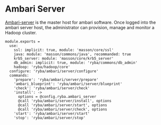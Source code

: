 
# Ambari Server

[Ambari-server][Ambari-server] is the master host for ambari software.
Once logged into the ambari server host, the administrator can  provision, 
manage and monitor a Hadoop cluster.

    module.exports =
      use:
        ssl: implicit: true, module: 'masson/core/ssl'
        java: module: 'masson/commons/java', recommanded: true
        krb5_server: module: 'masson/core/krb5_server'
        db_admin: implicit: true, module: 'ryba/commons/db_admin'
        hadoop: 'ryba/hadoop/core'
      configure: 'ryba/ambari/server/configure'
      commands:
        'prepare': 'ryba/ambari/server/prepare'
        'ambari_blueprint': 'ryba/ambari/server/blueprint'
        'check': 'ryba/ambari/server/check'
        'install': ->
          options = @config.ryba.ambari_server
          @call 'ryba/ambari/server/install', options
          @call 'ryba/ambari/server/start', options
          @call 'ryba/ambari/server/check', options
        'start': 'ryba/ambari/server/start'
        'stop': 'ryba/ambari/server/stop'

[Ambari-server]: http://ambari.apache.org
